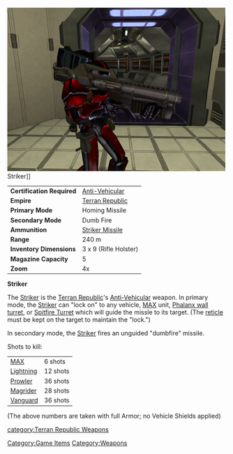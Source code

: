 ![](images/PSScreenShot0332.jpg "fig:PSScreenShot0332.jpg") Striker\]\]

|                            |                                       |
| -------------------------- | ------------------------------------- |
| **Certification Required** | [Anti-Vehicular](Anti-Vehicular.md)   |
| **Empire**                 | [Terran Republic](Terran_Republic.md) |
| **Primary Mode**           | Homing Missile                        |
| **Secondary Mode**         | Dumb Fire                             |
| **Ammunition**             | [Striker Missile](Striker_Missile.md) |
| **Range**                  | 240 m                                 |
| **Inventory Dimensions**   | 3 x 9 (Rifle Holster)                 |
| **Magazine Capacity**      | 5                                     |
| **Zoom**                   | 4x                                    |

**Striker**

The [Striker](Striker.md) is the [Terran
Republic](Terran_Republic.md)'s
[Anti-Vehicular](Anti-Vehicular.md) weapon. In primary mode, the
[Striker](Striker.md) can "lock on" to any vehicle,
[MAX](Mechanized_Assault_Exo-Suit.md) unit, [Phalanx wall
turret](Phalanx.md), or [Spitfire
Turret](Spitfire_Turret.md) which will guide the missle to its
target. (The [reticle](Reticle.md) must be kept on the target to
maintain the "lock.")

In secondary mode, the [Striker](Striker.md) fires an unguided
"dumbfire" missile.

Shots to kill:

|                                       |          |
| ------------------------------------- | -------- |
| [MAX](Mechanized_Assault_Exo-Suit.md) | 6 shots  |
| [Lightning](Lightning.md)             | 12 shots |
| [Prowler](Prowler.md)                 | 36 shots |
| [Magrider](Magrider.md)               | 28 shots |
| [Vanguard](Vanguard.md)               | 36 shots |

(The above numbers are taken with full Armor; no Vehicle Shields
applied)

[category:Terran Republic
Weapons](category:Terran_Republic_Weapons.md)

[Category:Game Items](Category:Game_Items.md)
[Category:Weapons](Category:Weapons.md)
